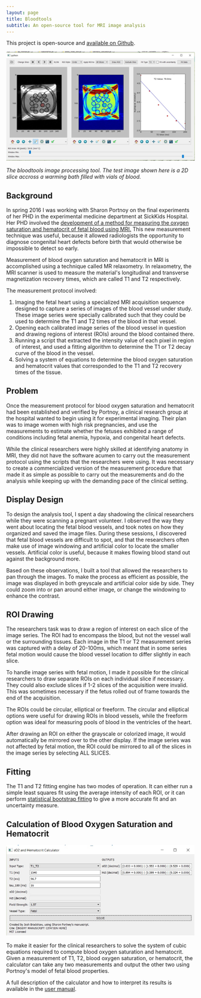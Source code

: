 ```yaml
---
layout: page
title: Bloodtools
subtitle: An open-source tool for MRI image analysis
---
```


This project is open-source and [available on Github](https://github.com/JoshBradshaw/bloodtools).

![](/img/projects/bloodtools/thumb.jpg)

*The bloodtools image processing tool. The test image shown here is a 2D slice accross a warming bath filled with vials of blood.*

## Background

In spring 2016 I was working with Sharon Portnoy on the final experiments of her PHD in the experimental medicine department at SickKids Hospital. Her PHD involved the [development of a method for measuring the oxygen saturation and hematocrit of fetal blood using MRI.](http://onlinelibrary.wiley.com/doi/10.1002/mrm.26599/abstract) This new measurement technique was useful, because it allowed radiologists the opportunity to diagnose congenital heart defects before birth that would otherwise be impossible to detect so early.

Measurement of blood oxygen saturation and hematocrit in MRI is accomplished using a technique called MR relaxometry. In relaxometry, the MRI scanner is used to measure the material's longitudinal and transverse magnetization recovery times, which are called T1 and T2 respectively. 

The measurement protocol involved:

1. Imaging the fetal heart using a specialized MRI acquisition sequence designed to capture a series of images of the blood vessel under study. These image series were specially calibrated such that they could be used to determine the T1 and T2 times of the blood in that vessel.
2. Opening each calibrated image series of the blood vessel in question and drawing regions of interest (ROIs) around the blood contained there.
3. Running a script that extracted the intensity value of each pixel in region of interest, and used a fitting algorithm to determine the T1 or T2 decay curve of the blood in the vessel.
4. Solving a system of equations to determine the blood oxygen saturation and hematocrit values that corresponded to the T1 and T2 recovery times of the tissue.

## Problem

Once the measurement protocol for blood oxygen saturation and hematocrit had been established and verified by Portnoy, a clinical research group at the hospital wanted to begin using it for experimental imaging. Their plan was to image women with high risk pregnancies, and use the measurements to estimate whether the fetuses exhibited a range of conditions including fetal anemia, hypoxia, and congenital heart defects.

While the clinical researchers were highly skilled at identifying anatomy in MRI, they did not have the software acumen to carry out the measurement protocol using the scripts that the researchers were using. It was necessary to create a commercialized version of the measurement procedure that made it as simple as possible to carry out the measurements and do the analysis while keeping up with the demanding pace of the clinical setting.

## Display Design

To design the analysis tool, I spent a day shadowing the clinical researchers while they were scanning a pregnant volunteer. I observed the way they went about locating the fetal blood vessels, and took notes on how they organized and saved the image files. During these sessions, I discovered that fetal blood vessels are difficult to spot, and that the researchers often make use of image windowing and artificial color to locate the smaller vessels. Artificial color is useful, because it makes flowing blood stand out against the background more.

Based on these observations, I built a tool that allowed the researchers to pan through the images. To make the process as efficient as possible, the image was displayed in both greyscale and  artificial color side by side. They could zoom into or pan around either image, or change the windowing to enhance the contrast.

## ROI Drawing

The researchers task was to draw a region of interest on each slice of the image series. The ROI had to encompass the blood, but not the vessel wall or the surrounding tissues. Each image in the T1 or T2 measurement series was captured with a delay of 20-100ms, which meant that in some series fetal motion would cause the blood vessel location to differ slightly in each slice. 

To handle image series with fetal motion, I made it possible for the clinical researchers to draw separate ROIs on each individual slice if necessary. They could also exclude slices if 1-2 slices of the acquisition were invalid. This was sometimes necessary if the fetus rolled out of frame towards the end of the acquisition.

The ROIs could be circular, elliptical or freeform. The circular and elliptical options were useful for drawing ROIs in blood vessels, while the freeform option was ideal for measuring pools of blood in the ventricles of the heart.

After drawing an ROI on either the grayscale or colorized image, it would automatically be mirrored over to the other display. If the image series was not affected by fetal motion, the ROI could be mirrored to all of the slices in the image series by selecting ALL SLICES.

## Fitting

The T1 and T2 fitting engine has two modes of operation. It can either run a simple least squares fit using the average intensity of each ROI, or it can perform [statistical bootstrap fitting](https://en.wikipedia.org/wiki/Bootstrapping_(statistics)) to give a more accurate fit and an uncertainty measure.

## Calculation of Blood Oxygen Saturation and Hematocrit

![](/img/projects/bloodtools/calculator.jpg)

To make it easier for the clinical researchers to solve the system of cubic equations required to compute blood oxygen saturation and hematocrit. Given a measurement of T1, T2, blood oxygen saturation, or hematocrit, the calculator can take any two measurements and output the other two using Portnoy's model of fetal blood properties. 

A full description of the calculator and how to interpret its results is available in the [user manual](/pdfs/calculator_manual.pdf).